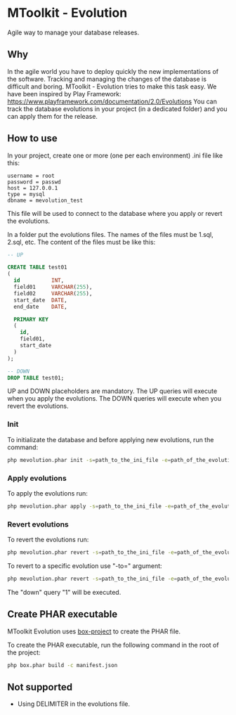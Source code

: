# MToolkit - Evolution
Agile way to manage your database releases.

## Why
In the agile world you have to deploy quickly the new implementations of the software.
Tracking and managing the changes of the database is difficult and boring.
MToolkit - Evolution tries to make this task easy.
We have been inspired by Play Framework: https://www.playframework.com/documentation/2.0/Evolutions
You can track the database evolutions in your project (in a dedicated folder) and you can apply them for the release.

## How to use
In your project, create one or more (one per each environment) .ini file like this:
```
username = root
password = passwd
host = 127.0.0.1
type = mysql
dbname = mevolution_test
```
This file will be used to connect to the database where you apply or revert the evolutions.

In a folder put the evolutions files. The names of the files must be 1.sql, 2.sql, etc.
The content of the files must be like this:
```sql
-- UP

CREATE TABLE test01
(
  id          INT,
  field01     VARCHAR(255),
  field02     VARCHAR(255),
  start_date  DATE,
  end_date    DATE,

  PRIMARY KEY
  (
    id,
    field01,
    start_date
  )
);

-- DOWN
DROP TABLE test01;
```

UP and DOWN placeholders are mandatory.
The UP queries will execute when you apply the evolutions.
The DOWN queries will execute when you revert the evolutions.


### Init
To initializate the database and before applying new evolutions, run the command:
```bash
php mevolution.phar init -s=path_to_the_ini_file -e=path_of_the_evolutions_folder
```

### Apply evolutions
To apply the evolutions run:
```bash
php mevolution.phar apply -s=path_to_the_ini_file -e=path_of_the_evolutions_folder
```

### Revert evolutions
To revert the evolutions run:
```bash
php mevolution.phar revert -s=path_to_the_ini_file -e=path_of_the_evolutions_folder
```

To revert to a specific evolution use "-to=" argument:
```bash
php mevolution.phar revert -s=path_to_the_ini_file -e=path_of_the_evolutions_folder -to=1
```
The "down" query "1" will be executed.

## Create PHAR executable
MToolkit Evolution uses [box-project](http://box-project.github.io/box2/) to create the PHAR file.

To create the PHAR executable, run the following command in the root of the project:
```bash
php box.phar build -c manifest.json 
```
## Not supported
- Using DELIMITER in the evolutions file.

